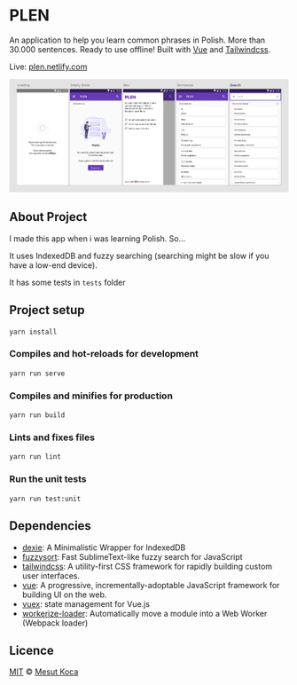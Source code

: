 # PLEN

An application to help you learn common phrases in Polish. More than 30.000 sentences. Ready to use offline! Built with [Vue](https://vuejs.org/) and [Tailwindcss](https://tailwindcss.com/).

Live: [plen.netlify.com](https://plen.netlify.com)

![Screenshot of plen](docs/screenshot.png)

## About Project

I made this app when i was learning Polish. So...

It uses IndexedDB and fuzzy searching (searching might be slow if you have a low-end device).

It has some tests in `tests` folder

## Project setup

```
yarn install
```

### Compiles and hot-reloads for development

```
yarn run serve
```

### Compiles and minifies for production

```
yarn run build
```

### Lints and fixes files

```
yarn run lint
```

### Run the unit tests

```
yarn run test:unit
```

## Dependencies

- [dexie](https://ghub.io/dexie): A Minimalistic Wrapper for IndexedDB
- [fuzzysort](https://ghub.io/fuzzysort): Fast SublimeText-like fuzzy search for JavaScript
- [tailwindcss](https://ghub.io/tailwindcss): A utility-first CSS framework for rapidly building custom user interfaces.
- [vue](https://ghub.io/vue): A progressive, incrementally-adoptable JavaScript framework for building UI on the web.
- [vuex](https://ghub.io/vuex): state management for Vue.js
- [workerize-loader](https://ghub.io/workerize-loader): Automatically move a module into a Web Worker (Webpack loader)

## Licence

[MIT](https://opensource.org/licenses/MIT) © [Mesut Koca](https://mesutkoca.com)
